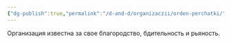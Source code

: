 ```yaml
---
{"dg-publish":true,"permalink":"/d-and-d/organizaczii/orden-perchatki/","created":"2023-12-18T09:32:58.000+04:00","updated":"2024-01-23T15:05:20.499+04:00"}
---
```


Организация известна за свое благородство, бдительность и рьяность.